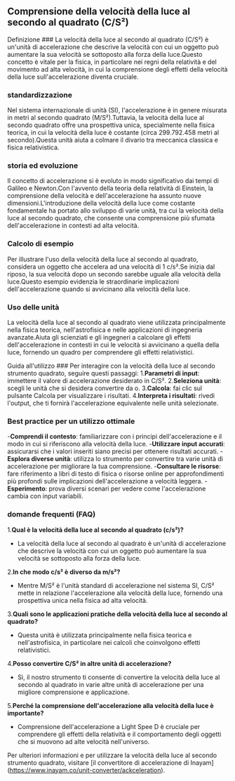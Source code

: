 ## Comprensione della velocità della luce al secondo al quadrato (C/S²)

Definizione ###
La velocità della luce al secondo al quadrato (C/S²) è un'unità di accelerazione che descrive la velocità con cui un oggetto può aumentare la sua velocità se sottoposto alla forza della luce.Questo concetto è vitale per la fisica, in particolare nei regni della relatività e del movimento ad alta velocità, in cui la comprensione degli effetti della velocità della luce sull'accelerazione diventa cruciale.

### standardizzazione
Nel sistema internazionale di unità (SI), l'accelerazione è in genere misurata in metri al secondo quadrato (M/S²).Tuttavia, la velocità della luce al secondo quadrato offre una prospettiva unica, specialmente nella fisica teorica, in cui la velocità della luce è costante (circa 299.792.458 metri al secondo).Questa unità aiuta a colmare il divario tra meccanica classica e fisica relativistica.

### storia ed evoluzione
Il concetto di accelerazione si è evoluto in modo significativo dai tempi di Galileo e Newton.Con l'avvento della teoria della relatività di Einstein, la comprensione della velocità e dell'accelerazione ha assunto nuove dimensioni.L'introduzione della velocità della luce come costante fondamentale ha portato allo sviluppo di varie unità, tra cui la velocità della luce al secondo quadrato, che consente una comprensione più sfumata dell'accelerazione in contesti ad alta velocità.

### Calcolo di esempio
Per illustrare l'uso della velocità della luce al secondo al quadrato, considera un oggetto che accelera ad una velocità di 1 c/s².Se inizia dal riposo, la sua velocità dopo un secondo sarebbe uguale alla velocità della luce.Questo esempio evidenzia le straordinarie implicazioni dell'accelerazione quando si avvicinano alla velocità della luce.

### Uso delle unità
La velocità della luce al secondo al quadrato viene utilizzata principalmente nella fisica teorica, nell'astrofisica e nelle applicazioni di ingegneria avanzate.Aiuta gli scienziati e gli ingegneri a calcolare gli effetti dell'accelerazione in contesti in cui le velocità si avvicinano a quella della luce, fornendo un quadro per comprendere gli effetti relativistici.

Guida all'utilizzo ###
Per interagire con la velocità della luce al secondo strumento quadrato, seguire questi passaggi:
1.**Parametri di input**: immettere il valore di accelerazione desiderato in C/S².
2.**Seleziona unità**: scegli le unità che si desidera convertire da o.
3.**Calcola**: fai clic sul pulsante Calcola per visualizzare i risultati.
4.**Interpreta i risultati**: rivedi l'output, che ti fornirà l'accelerazione equivalente nelle unità selezionate.

### Best practice per un utilizzo ottimale
-**Comprendi il contesto**: familiarizzare con i principi dell'accelerazione e il modo in cui si riferiscono alla velocità della luce.
-**Utilizzare input accurati**: assicurarsi che i valori inseriti siano precisi per ottenere risultati accurati.
-**Esplora diverse unità**: utilizza lo strumento per convertire tra varie unità di accelerazione per migliorare la tua comprensione.
-**Consultare le risorse**: fare riferimento a libri di testo di fisica o risorse online per approfondimenti più profondi sulle implicazioni dell'accelerazione a velocità leggera.
-**Esperimento**: prova diversi scenari per vedere come l'accelerazione cambia con input variabili.

### domande frequenti (FAQ)

1.**Qual è la velocità della luce al secondo al quadrato (c/s²)?**
- La velocità della luce al secondo al quadrato è un'unità di accelerazione che descrive la velocità con cui un oggetto può aumentare la sua velocità se sottoposto alla forza della luce.

2.**In che modo c/s² è diverso da m/s²?**
- Mentre M/S² è l'unità standard di accelerazione nel sistema SI, C/S² mette in relazione l'accelerazione alla velocità della luce, fornendo una prospettiva unica nella fisica ad alta velocità.

3.**Quali sono le applicazioni pratiche della velocità della luce al secondo al quadrato?**
- Questa unità è utilizzata principalmente nella fisica teorica e nell'astrofisica, in particolare nei calcoli che coinvolgono effetti relativistici.

4.**Posso convertire C/S² in altre unità di accelerazione?**
- Sì, il nostro strumento ti consente di convertire la velocità della luce al secondo al quadrato in varie altre unità di accelerazione per una migliore comprensione e applicazione.

5.**Perché la comprensione dell'accelerazione alla velocità della luce è importante?**
- Comprensione dell'accelerazione a Light Spee D è cruciale per comprendere gli effetti della relatività e il comportamento degli oggetti che si muovono ad alte velocità nell'universo.

Per ulteriori informazioni e per utilizzare la velocità della luce al secondo strumento quadrato, visitare [il convertitore di accelerazione di Inayam] (https://www.inayam.co/unit-converter/ackceleration).